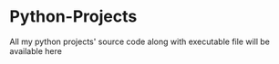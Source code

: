 # Python-Projects
All my python projects' source code along with executable file will be available here
